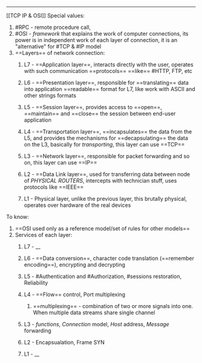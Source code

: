 ***
[[TCP IP & OSI]]
Special values:
1. #RPC - remote procedure call, 
2. #OSI - *framework* that explains the work of computer connections, its power is in independent work of each layer of connection, it is an "alternative" for #TCP & #IP model
3. ==Layers== of network connection:
	1. L7 - ==Application layer==, interacts directly with the user, operates with such communication ==protocols== ==like== #HTTP, FTP, etc 
	
	2. L6 - ==Presentation layer==, responsible for ==translating== data into application ==readable== format for L7, like work with ASCII and other strings formats 
	
	3. L5 - ==Session layer==,  provides access to ==open==, ==maintain== and ==close== the session between end-user application 
	
	4. L4 - ==Transportation layer==, ==incapsulates== the data from the L5, and provides the mechanisms for ==decapsulating== the data on the L3, basically for *transporting*, this layer can use ==TCP==
	
	5. L3 - ==Network layer==, responsible for packet forwarding and so on, this layer can use ==IP==
	
	6. L2 - ==Data Link layer==, used for transferring data between node of *PHYSICAL ROUTERS*, intercepts with technician stuff, uses protocols like ==IEEE==
	
	7. L1 - Physical layer, unlike the previous layer, this brutally physical, operates over hardware of the real devices 

To know:
1. ==OSI used only as a reference model/set of rules for other models==
2. Services of each layer:
	1. L7 - __
	
	2. L6 - ==Data conversion==, character code translation (==remember encoding==), encrypting and decrypting  
	
	3. L5 - #Authentication and #Authorization, #sessions restoration, Reliability 
	
	4. L4 - ==Flow== control, Port multiplexing 
		1. ==multiplexing== - combination of two or more signals into one. When multiple data streams share single channel 
	
	5. L3 - *functions*, *Connection* model, *Host* address, *Message* forwarding 
	
	6. L2 - Encapsualation, Frame SYN
	
	7. L1 - __
